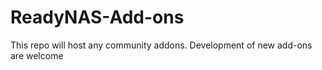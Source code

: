 # ReadyNAS-Add-ons
This repo will host any community addons. Development of new add-ons are welcome
